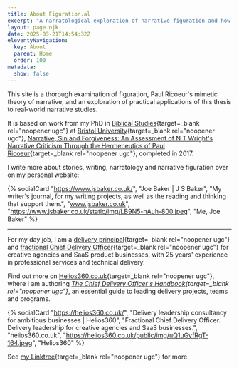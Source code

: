 ```yaml
---
title: About Figuration.al
excerpt: "A narratological exploration of narrative figuration and how stories affect who we are."
layout: page.njk
date: 2025-03-21T14:54:32Z
eleventyNavigation:
  key: About
  parent: Home
  order: 100
metadata:
  show: false
---
```


This site is a thorough examination of figuration, Paul Ricoeur's mimetic theory of narrative, and an exploration of practical applications of this thesis to real-world narrative studies.

It is based on work from my PhD in [Biblical Studies](http://www.bristol.ac.uk/religion/){target=_blank rel="noopener ugc"} at [Bristol University](http://www.bristol.ac.uk/){target=_blank rel="noopener ugc"}, [Narrative, Sin and Forgiveness: An Assessment of N T Wright's Narrative Criticism Through the Hermeneutics of Paul Ricoeur](https://pmt-eu.hosted.exlibrisgroup.com/primo-explore/fulldisplay?docid=44BU_LMS_DS001029670&context=L&vid=44BU_VU1&search_scope=default_scope&tab=default_tab&lang=en_US){target=_blank rel="noopener ugc"}, completed in 2017.

I write more about stories, writing, narratology and narrative figuration over on my personal website:

{% socialCard "https://www.jsbaker.co.uk/", "Joe Baker | J S Baker", "My writer's journal, for my writing projects, as well as the reading and thinking that support them.", "www.jsbaker.co.uk", "https://www.jsbaker.co.uk/static/img/LB9N5-nAuh-800.jpeg", "Me, Joe Baker" %}

---

For my day job, I am a [delivery principal](https://helios360.co.uk/){target=_blank rel="noopener ugc"} and [fractional Chief Delivery Officer](https://helios360.co.uk/fractional/){target=_blank rel="noopener ugc"} for creative agencies and SaaS product businesses, with 25 years' experience in professional services and technical delivery.

Find out more on [Helios360.co.uk](https://helios360.co.uk/){target=_blank rel="noopener ugc"}, where I am authoring *[The Chief Delivery Officer's Handbook](https://helios360.co.uk/handbook/){target=_blank rel="noopener ugc"}*, an essential guide to leading delivery projects, teams and programs.

{% socialCard "https://helios360.co.uk/", "Delivery leadership consultancy for ambitious businesses | Helios360", "Fractional Chief Delivery Officer. Delivery leadership for creative agencies and SaaS businesses.", "helios360.co.uk", "https://helios360.co.uk/public/img/uQ1uGyfRgT-164.jpeg", "Helios360" %}

See [my Linktree](https://linktr.ee/joesb){target=_blank rel="noopener ugc"} for more.
